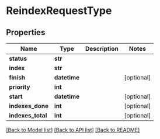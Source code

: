 # ReindexRequestType

## Properties
Name | Type | Description | Notes
------------ | ------------- | ------------- | -------------
**status** | **str** |  | 
**index** | **str** |  | 
**finish** | **datetime** |  | [optional] 
**priority** | **int** |  | 
**start** | **datetime** |  | [optional] 
**indexes_done** | **int** |  | [optional] 
**indexes_total** | **int** |  | [optional] 

[[Back to Model list]](../README.md#documentation-for-models) [[Back to API list]](../README.md#documentation-for-api-endpoints) [[Back to README]](../README.md)


